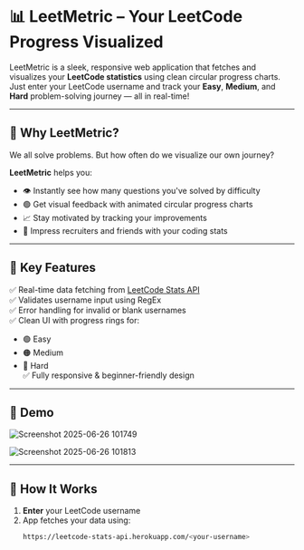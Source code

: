 # 📊 LeetMetric – Your LeetCode Progress Visualized

LeetMetric is a sleek, responsive web application that fetches and visualizes your **LeetCode statistics** using clean circular progress charts. Just enter your LeetCode username and track your **Easy**, **Medium**, and **Hard** problem-solving journey — all in real-time!

---

## 🎯 Why LeetMetric?

We all solve problems. But how often do we visualize our own journey?

**LeetMetric** helps you:
- 👁️ Instantly see how many questions you've solved by difficulty
- 🟢 Get visual feedback with animated circular progress charts
- 📈 Stay motivated by tracking your improvements
- 🚀 Impress recruiters and friends with your coding stats

---

## 🧩 Key Features

✅ Real-time data fetching from [LeetCode Stats API](https://leetcode-stats-api.herokuapp.com/)  
✅ Validates username input using RegEx  
✅ Error handling for invalid or blank usernames  
✅ Clean UI with progress rings for:
   - 🟢 Easy
   - 🟠 Medium
   - 🔴 Hard  
✅ Fully responsive & beginner-friendly design

---

## 📸 Demo
![Screenshot 2025-06-26 101749](https://github.com/user-attachments/assets/55e7bd44-3aac-4616-b80a-155a580b0a58)

![Screenshot 2025-06-26 101813](https://github.com/user-attachments/assets/921a68d5-af4b-46cf-8a0e-e24f8ccd1f3b)



---

## 🚀 How It Works

1. **Enter** your LeetCode username
2. App fetches your data using:
   ```bash
   https://leetcode-stats-api.herokuapp.com/<your-username>

